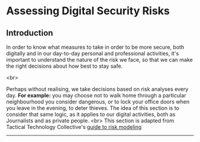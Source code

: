 # Assessing Digital Security Risks

## Introduction

In order to know what measures to take in order to be more secure, both digitally and in our day-to-day personal and professional activities, it&#39;s important to understand the nature of the risk we face, so that we can make the right decisions about how best to stay safe.

&lt;br&gt;

Perhaps without realising, we take decisions based on risk analyses every day. **For example:** you may choose not to walk home through a particular neighbourhood you consider dangerous, or to lock your office doors when you leave in the evening, to deter thieves. The idea of this section is to consider that same logic, as it applies to our digital activities, both as Journalists and as private people.
&lt;br&gt;
This section is adapted from Tactical Technology Collective&#39;s [guide to risk modeling](https://securityinabox.org/en/lgbti-mena/security-risk)

***